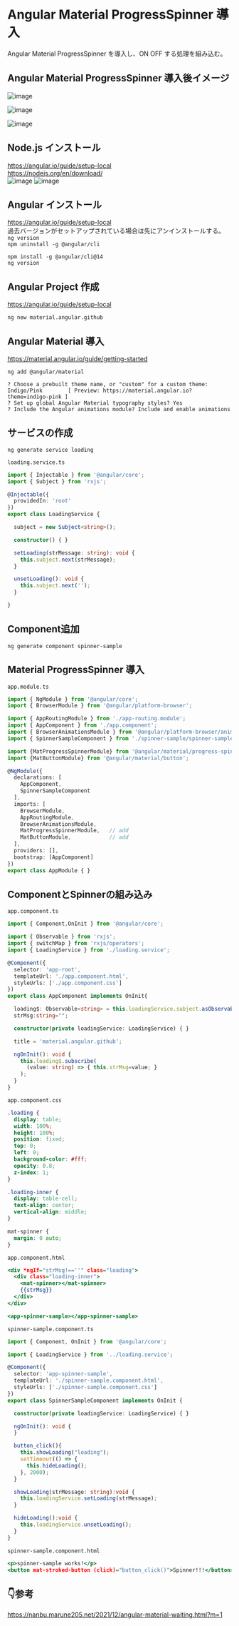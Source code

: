 # Angular Material ProgressSpinner 導入

Angular Material ProgressSpinner を導入し、ON OFF する処理を組み込む。

## Angular Material ProgressSpinner 導入後イメージ


![image](https://user-images.githubusercontent.com/38905609/174576473-cb32bcec-94d0-4788-8e53-4e2f9329de99.png)

![image](https://user-images.githubusercontent.com/38905609/174576198-b0bb54a8-0ffc-4d67-8414-3626f82d2708.png)

![image](https://user-images.githubusercontent.com/38905609/174576473-cb32bcec-94d0-4788-8e53-4e2f9329de99.png)



## Node.js インストール
https://angular.io/guide/setup-local  
https://nodejs.org/en/download/  
![image](https://user-images.githubusercontent.com/38905609/174221507-415108dd-d73a-497a-aef4-ebc27dd99e27.png)
![image](https://user-images.githubusercontent.com/38905609/174221619-1cf64e4b-97d4-4d72-99e5-0dcee2c20a60.png)


## Angular インストール
https://angular.io/guide/setup-local  
過去バージョンがセットアップされている場合は先にアンインストールする。  
`ng version`  
`npm uninstall -g @angular/cli`  
```
npm install -g @angular/cli@14
ng version
```

## Angular Project 作成
https://angular.io/guide/setup-local
```
ng new material.angular.github
```

## Angular Material 導入
https://material.angular.io/guide/getting-started
```
ng add @angular/material

? Choose a prebuilt theme name, or "custom" for a custom theme: Indigo/Pink        [ Preview: https://material.angular.io?theme=indigo-pink ]
? Set up global Angular Material typography styles? Yes  
? Include the Angular animations module? Include and enable animations
```


## サービスの作成
```
ng generate service loading
```

`loading.service.ts`
```ts:loading.service.ts
import { Injectable } from '@angular/core';
import { Subject } from 'rxjs';

@Injectable({
  providedIn: 'root'
})
export class LoadingService {

  subject = new Subject<string>();

  constructor() { }

  setLoading(strMessage: string): void {
    this.subject.next(strMessage);
  }

  unsetLoading(): void {
    this.subject.next('');
  }

}
```


## Component追加
```
ng generate component spinner-sample
```


## Material ProgressSpinner 導入
`app.module.ts`
```ts:app.module.ts
import { NgModule } from '@angular/core';
import { BrowserModule } from '@angular/platform-browser';

import { AppRoutingModule } from './app-routing.module';
import { AppComponent } from './app.component';
import { BrowserAnimationsModule } from '@angular/platform-browser/animations';
import { SpinnerSampleComponent } from './spinner-sample/spinner-sample.component';

import {MatProgressSpinnerModule} from '@angular/material/progress-spinner';     // add
import {MatButtonModule} from '@angular/material/button';                        // add

@NgModule({
  declarations: [
    AppComponent,
    SpinnerSampleComponent
  ],
  imports: [
    BrowserModule,
    AppRoutingModule,
    BrowserAnimationsModule,
    MatProgressSpinnerModule,   // add
    MatButtonModule,            // add
  ],
  providers: [],
  bootstrap: [AppComponent]
})
export class AppModule { }
```


## ComponentとSpinnerの組み込み

`app.component.ts`
```ts:app.component.ts
import { Component,OnInit } from '@angular/core';

import { Observable } from 'rxjs';
import { switchMap } from 'rxjs/operators';
import { LoadingService } from './loading.service';

@Component({
  selector: 'app-root',
  templateUrl: './app.component.html',
  styleUrls: ['./app.component.css']
})
export class AppComponent implements OnInit{

  loading$: Observable<string> = this.loadingService.subject.asObservable();
  strMsg:string="";

  constructor(private loadingService: LoadingService) { }

  title = 'material.angular.github';

  ngOnInit(): void {
    this.loading$.subscribe(
      (value: string) => { this.strMsg=value; }
    );
  }
}
```

`app.component.css`
```css:app.component.css
.loading {
  display: table;
  width: 100%;
  height: 100%;
  position: fixed;
  top: 0;
  left: 0;
  background-color: #fff;
  opacity: 0.8;
  z-index: 1;
}

.loading-inner {
  display: table-cell;
  text-align: center;
  vertical-align: middle;
}

mat-spinner {
  margin: 0 auto;
}
```

`app.component.html`
```html:app.component.html
<div *ngIf="strMsg!==''" class="loading">
  <div class="loading-inner">
    <mat-spinner></mat-spinner>
    {{strMsg}}
  </div>
</div>

<app-spinner-sample></app-spinner-sample>
```

`spinner-sample.component.ts`
```ts:spinner-sample.component.ts
import { Component, OnInit } from '@angular/core';

import { LoadingService } from '../loading.service';

@Component({
  selector: 'app-spinner-sample',
  templateUrl: './spinner-sample.component.html',
  styleUrls: ['./spinner-sample.component.css']
})
export class SpinnerSampleComponent implements OnInit {

  constructor(private loadingService: LoadingService) { }

  ngOnInit(): void {
  }

  button_click(){
    this.showLoading("loading");
    setTimeout(() => {
      this.hideLoading();
    }, 2000);
  }

  showLoading(strMessage: string):void {
    this.loadingService.setLoading(strMessage);
  }

  hideLoading():void {
    this.loadingService.unsetLoading();
  }
}

```

`spinner-sample.component.html`
```html:spinner-sample.component.html
<p>spinner-sample works!</p>
<button mat-stroked-button (click)="button_click()">Spinner!!!</button>

```

## 👇参考
https://nanbu.marune205.net/2021/12/angular-material-waiting.html?m=1

